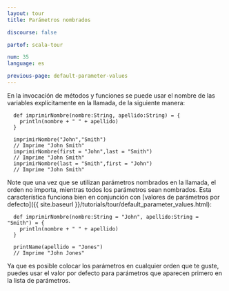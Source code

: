 ```yaml
---
layout: tour
title: Parámetros nombrados

discourse: false

partof: scala-tour

num: 35
language: es

previous-page: default-parameter-values
---
```


En la invocación de métodos y funciones se puede usar el nombre de las variables explícitamente en la llamada, de la siguiente manera:

      def imprimirNombre(nombre:String, apellido:String) = {
        println(nombre + " " + apellido)
      }

      imprimirNombre("John","Smith")
      // Imprime "John Smith"
      imprimirNombre(first = "John",last = "Smith")
      // Imprime "John Smith"
      imprimirNombre(last = "Smith",first = "John")
      // Imprime "John Smith"

Note que una vez que se utilizan parámetros nombrados en la llamada, el orden no importa, mientras todos los parámetros sean nombrados. Esta característica funciona bien en conjunción con [valores de parámetros por defecto]({{ site.baseurl }}/tutorials/tour/default_parameter_values.html):

      def imprimirNombre(nombre:String = "John", apellido:String = "Smith") = {
        println(nombre + " " + apellido)
      }

      printName(apellido = "Jones")
      // Imprime "John Jones"

Ya que es posible colocar los parámetros en cualquier orden que te guste, puedes usar el valor por defecto para parámetros que aparecen primero en la lista de parámetros.
